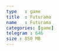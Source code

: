 ```yaml
---
type   : game
title  : Futurama
name   : Futurama
categories: [game]
telegram : 646
size : 850 MB
---
```


